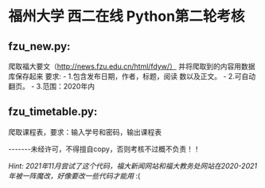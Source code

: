 # 福州大学 西二在线 Python第⼆轮考核
## fzu_new.py:
爬取福⼤要⽂（http://news.fzu.edu.cn/html/fdyw/）  并将爬取到的内容⽤数据库保存起来 
要求:  - 1.包含发布⽇期，作者，标题，阅读 数以及正⽂。 
       - 2.可⾃动翻⻚。 
       - 3.范围：2020年内

## fzu_timetable.py:
爬取课程表，要求：输⼊学号和密码，输出课程表

-------未经许可，不得擅自copy，否则考核不过概不负责！！

_Hint: 2021年11月尝试了这个代码，福大新闻网站和福大教务处网站在2020-2021年被一阵魔改，好像要改一些代码才能用_ :(



